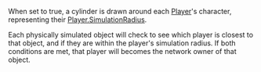 When set to true, a cylinder is drawn around each [Player](https://developer.roblox.com/en-us/api-reference/class/Player)'s character, representing their [Player.SimulationRadius](https://developer.roblox.com/en-us/api-reference/property/Player/SimulationRadius).

Each physically simulated object will check to see which player is closest to that object, and if they are within the player's simulation radius. If both conditions are met, that player will becomes the network owner of that object.